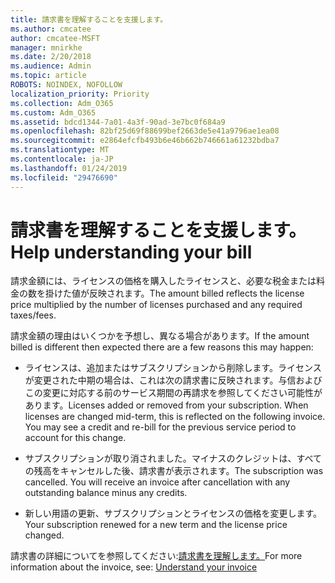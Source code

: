 ```yaml
---
title: 請求書を理解することを支援します。
ms.author: cmcatee
author: cmcatee-MSFT
manager: mnirkhe
ms.date: 2/20/2018
ms.audience: Admin
ms.topic: article
ROBOTS: NOINDEX, NOFOLLOW
localization_priority: Priority
ms.collection: Adm_O365
ms.custom: Adm_O365
ms.assetid: bdcd1344-7a01-4a3f-90ad-3e7bc0f684a9
ms.openlocfilehash: 82bf25d69f88699bef2663de5e41a9796ae1ea08
ms.sourcegitcommit: e2864efcfb493b6e46b662b746661a61232bdba7
ms.translationtype: MT
ms.contentlocale: ja-JP
ms.lasthandoff: 01/24/2019
ms.locfileid: "29476690"
---
```

# <a name="help-understanding-your-bill"></a><span data-ttu-id="f8717-102">請求書を理解することを支援します。</span><span class="sxs-lookup"><span data-stu-id="f8717-102">Help understanding your bill</span></span>

<span data-ttu-id="f8717-103">請求金額には、ライセンスの価格を購入したライセンスと、必要な税金または料金の数を掛けた値が反映されます。</span><span class="sxs-lookup"><span data-stu-id="f8717-103">The amount billed reflects the license price multiplied by the number of licenses purchased and any required taxes/fees.</span></span>
  
<span data-ttu-id="f8717-104">請求金額の理由はいくつかを予想し、異なる場合があります。</span><span class="sxs-lookup"><span data-stu-id="f8717-104">If the amount billed is different then expected there are a few reasons this may happen:</span></span>
  
- <span data-ttu-id="f8717-p101">ライセンスは、追加またはサブスクリプションから削除します。ライセンスが変更された中期の場合は、これは次の請求書に反映されます。与信およびこの変更に対応する前のサービス期間の再請求を参照してください可能性があります。</span><span class="sxs-lookup"><span data-stu-id="f8717-p101">Licenses added or removed from your subscription. When licenses are changed mid-term, this is reflected on the following invoice. You may see a credit and re-bill for the previous service period to account for this change.</span></span>
    
- <span data-ttu-id="f8717-p102">サブスクリプションが取り消されました。マイナスのクレジットは、すべての残高をキャンセルした後、請求書が表示されます。</span><span class="sxs-lookup"><span data-stu-id="f8717-p102">The subscription was cancelled. You will receive an invoice after cancellation with any outstanding balance minus any credits.</span></span>
    
- <span data-ttu-id="f8717-110">新しい用語の更新、サブスクリプションとライセンスの価格を変更します。</span><span class="sxs-lookup"><span data-stu-id="f8717-110">Your subscription renewed for a new term and the license price changed.</span></span>
    
<span data-ttu-id="f8717-111">請求書の詳細についてを参照してください:[請求書を理解します。](https://support.office.com/article/0724b428-fb59-4962-8c37-6674166d7507)</span><span class="sxs-lookup"><span data-stu-id="f8717-111">For more information about the invoice, see: [Understand your invoice](https://support.office.com/article/0724b428-fb59-4962-8c37-6674166d7507)</span></span>
  

